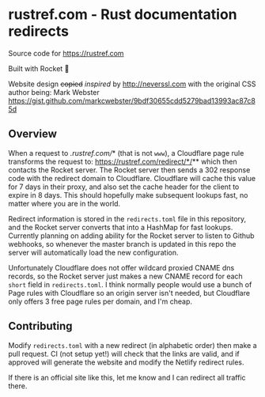 # rustref.com - Rust documentation redirects
Source code for https://rustref.com

Built with Rocket 🚀

Website design ~~copied~~ _inspired_ by http://neverssl.com with the original CSS author being: Mark Webster https://gist.github.com/markcwebster/9bdf30655cdd5279bad13993ac87c85d

## Overview
When a request to *.rustref.com/** (that is not `www`), a Cloudflare page rule transforms the request to: https://rustref.com/redirect/*/** which then contacts the Rocket server.
The Rocket server then sends a 302 response code with the redirect domain to Cloudflare.
Cloudflare will cache this value for 7 days in their proxy, and also set the cache header for the client to expire in 8 days.
This should hopefully make subsequent lookups fast, no matter where you are in the world.

Redirect information is stored in the `redirects.toml` file in this repository, and the Rocket server converts that into a HashMap for fast lookups. 
Currently planning on adding ability for the Rocket server to listen to Github webhooks, so whenever the master branch is updated in this repo the server will automatically load the new configuration.

Unfortunately Cloudflare does not offer wildcard proxied CNAME dns records, so the Rocket server just makes a new CNAME record for each `short` field in `redirects.toml`.
I think normally people would use a bunch of Page rules with Cloudflare so an origin server isn't needed, but Cloudflare only offers 3 free page rules per domain, and I'm cheap.

## Contributing
Modify `redirects.toml` with a new redirect (in alphabetic order) then make a pull request. 
CI (not setup yet!) will check that the links are valid, and if approved will generate the website and modify the Netlify redirect rules.

If there is an official site like this, let me know and I can redirect all traffic there.